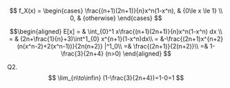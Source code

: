 $$
f_X(x) =
\begin{cases}
\frac{(n+1)(2n+1)}{n}x^n(1-x^n), & {0\le x \le 1}  \\
0, & {otherwise}
\end{cases}
$$

$$\begin{aligned}
    E[x] = & \int_{0}^1 x\frac{(n+1)(2n+1)}{n}x^n(1-x^n) dx \\
    = & (2n+\frac{1}{n}+3)\int^1_{0} x^{n+1}(1-x^n)dx\\
    = &-\frac{(2n+1)x^{n+2}(n(x^n-2)+2(x^n-1))}{2n(n+2)}    |^1_0\\
    =& \frac{(2n+1)}{2(n+2)}\\
    =& 1-\frac{3}{2n+4}  (n>0)
\end{aligned}
$$

Q2.
$$
\lim_{n\to\infin} (1-\frac{3}{2n+4})=1-0=1
$$
